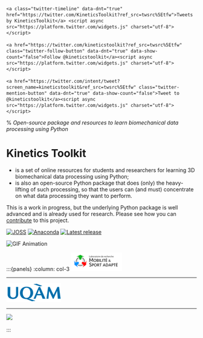 
```{margin}
<a class="twitter-timeline" data-dnt="true" href="https://twitter.com/KineticsToolkit?ref_src=twsrc%5Etfw">Tweets by KineticsToolkit</a> <script async src="https://platform.twitter.com/widgets.js" charset="utf-8"></script>

<a href="https://twitter.com/kineticstoolkit?ref_src=twsrc%5Etfw" class="twitter-follow-button" data-dnt="true" data-show-count="false">Follow @kineticstoolkit</a><script async src="https://platform.twitter.com/widgets.js" charset="utf-8"></script>

<a href="https://twitter.com/intent/tweet?screen_name=kineticstoolkit&ref_src=twsrc%5Etfw" class="twitter-mention-button" data-dnt="true" data-show-count="false">Tweet to @kineticstoolkit</a><script async src="https://platform.twitter.com/widgets.js" charset="utf-8"></script>

```

% *Open-source package and resources to learn biomechanical data processing using Python*


# Kinetics Toolkit

- is a set of online resources for students and researchers for learning 3D biomechanical data processing using Python;
- is also an open-source Python package that does (only) the heavy-lifting of such processing, so that the users can (and must) concentrate on what data processing they want to perform.

This is a work in progress, but the underlying Python package is well advanced and is already used for research. Please see how you can [contribute](dev_contributing.md) to this project.

[![JOSS](https://joss.theoj.org/papers/10.21105/joss.03714/status.svg)](https://doi.org/10.21105/joss.03714)
[![Anaconda](https://anaconda.org/conda-forge/kineticstoolkit/badges/version.svg)](https://anaconda.org/conda-forge/kineticstoolkit)
[![Latest release](https://anaconda.org/conda-forge/kineticstoolkit/badges/latest_release_date.svg)](https://anaconda.org/conda-forge/kineticstoolkit)


![GIF Animation](https://felixchenier.uqam.ca/wp-content/uploads/2020/05/Sample_ktk.Player_Wheelchair.gif)


:::{panels}
:column: col-3
[![](_static/images/logo_mosa.png)](https://felixchenier.uqam.ca)

---

[![](_static/images/logo_uqam.png)](https://uqam.ca)

---

[![](_build/html/_static/images/logo_crir.jpg)](https://crir.ca)

:::
